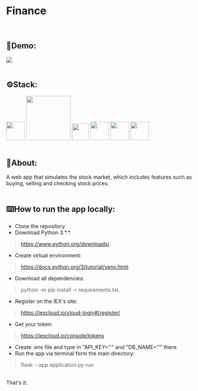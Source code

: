 # Finance
</br>

## 🎥Demo:
![](https://j.gifs.com/LZzZVD.gif)
</br>
</br>

## ⚙️Stack:
<img src="https://user-images.githubusercontent.com/113989577/195915225-f7a51108-c25f-4e79-9b4e-77e90f3e6499.png" width="50"> <img src="https://upload.wikimedia.org/wikipedia/commons/thumb/3/3c/Flask_logo.svg/1280px-Flask_logo.svg.png" width="120"> <img src="https://upload.wikimedia.org/wikipedia/commons/thumb/9/97/Sqlite-square-icon.svg/2048px-Sqlite-square-icon.svg.png" width="45"> <img src="https://user-images.githubusercontent.com/113989577/195917268-9fc749f5-9a72-4375-9c7d-8520dcfa4c5f.png" width="50"> <img src="https://user-images.githubusercontent.com/113989577/195917361-c0afb3bb-06c3-458c-9f64-41444f3f4300.png" width="50"> <img src="https://user-images.githubusercontent.com/113989577/195927768-05a81249-e2c7-409a-8435-692b338c8d31.png" width="50">
<br>
</br>

## 📄About:
A web app that simulates the stock market, which includes features such as buying, selling and checking stock prices.
</br>
</br>

## ⌨️How to run the app locally:
* Clone the repository.
* Download Python 3.\*.\*.
> https://www.python.org/downloads/.
* Create virtual environment:
> https://docs.python.org/3/tutorial/venv.html.
* Download all dependencies:
> python -m pip install -r requirements.txt.
* Register on the IEX's site:
> https://iexcloud.io/cloud-login#/register/
* Get your token:
> https://iexcloud.io/console/tokens
* Create .env file and type in "API_KEY='<your token>'" and "DB_NAME='<name of database>'" there. 
* Run the app via terminal form the main directory:
> flask --app application.py run
</br>
That's it.
